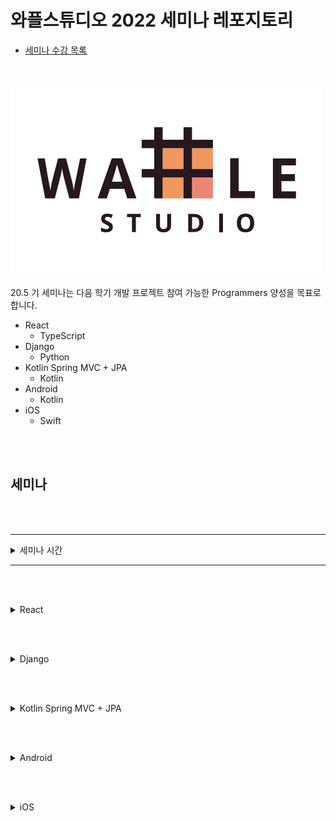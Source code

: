 # 와플스튜디오 2022 세미나 레포지토리

- [세미나 수강 목록](./seminar-list.md)

<br><br>![wafflestudio_logo](waffle_logo.png)<br><br>
20.5 기 세미나는 다음 학기 개발 프로젝트 참여 가능한 Programmers 양성을 목표로 합니다.

- React
  - TypeScript
- Django
  - Python
- Kotlin Spring MVC + JPA
  - Kotlin
- Android
  - Kotlin
- iOS
  - Swift

<br><br>

## 세미나

<br><br>

---

<details>
<summary>세미나 시간</summary>

| 세미나            | 요일   | 시간        |
| :--------------- | ----- | :---------- |
| IOS      | 화요일 | 오후 |
| Spring   | 화요일 | 오후 7시  |
| Django   | 화요일 | 오후 7시  |
| Android  | 목요일 | 오후 8시  |
| React    | 토요일 | 오후 1시  |

<br>
</details>

---

<br><br>

<details>
<summary>React</summary>

| 회차     | 시간 | 장소 | 자료 | 과제 | 참여 링크 | 영상 |
| ------- |---- | ---- | ---- | ---- | ---- | ---- |
| seminar0 |||||||
| seminar1 |||||||
| seminar2 |||||||
| seminar3 |||||||
| seminar4 |||||||
| seminar5 |||||||

</details>

<br><br>

<details>
<summary>Django</summary>

| 회차     | 시간 | 장소 | 자료 | 과제 | 참여 링크 | 영상 |
| ------- |---- | ---- | ---- | ---- | ---- | ---- |
| seminar0 |||||||
| seminar1 |||||||
| seminar2 |||||||
| seminar3 |||||||
| seminar4 |||||||
| seminar5 |||||||

</details>

<br><br>

<details>
<summary>Kotlin Spring MVC + JPA</summary>

| 회차     | 시간 | 장소 | 자료 | 과제 | 참여 링크 | 영상 |
| ------- |---- | ---- | ---- | ---- | ---- | ---- |
| seminar0 |||||||
| seminar1 |||||||
| seminar2 |||||||
| seminar3 |||||||
| seminar4 |||||||
| seminar5 |||||||

</details>

<br><br>

<details>
<summary>Android</summary>

| 회차     |                              시간 | 장소 | 자료 | 과제 | 참여 링크 | 영상 |
| -------- | --------------------------------: | ---- | ---- | ---- | ---- | ---- |
| seminar0 |||||||
| seminar1 |||||||
| seminar2 |||||||
| seminar3 |||||||
| seminar4 |||||||
| seminar5 |||||||

</details>

<br><br>

<details>
<summary>iOS</summary>

| 회차     | 시간 | 장소 | 자료 | 과제 | 참여 링크 | 영상 |
| ------- |---- | ---- | ---- | ---- | ---- | ---- |
| seminar0 |||||||
| seminar1 |||||||
| seminar2 |||||||
| seminar3 |||||||
| seminar4 |||||||
| seminar5 |||||||

</details>

<br><br>

<!--
하단에는 각종 url들 작성 부탁드립니다 (인라인으로 다 쓰면 너무 더러워져서)
-->














